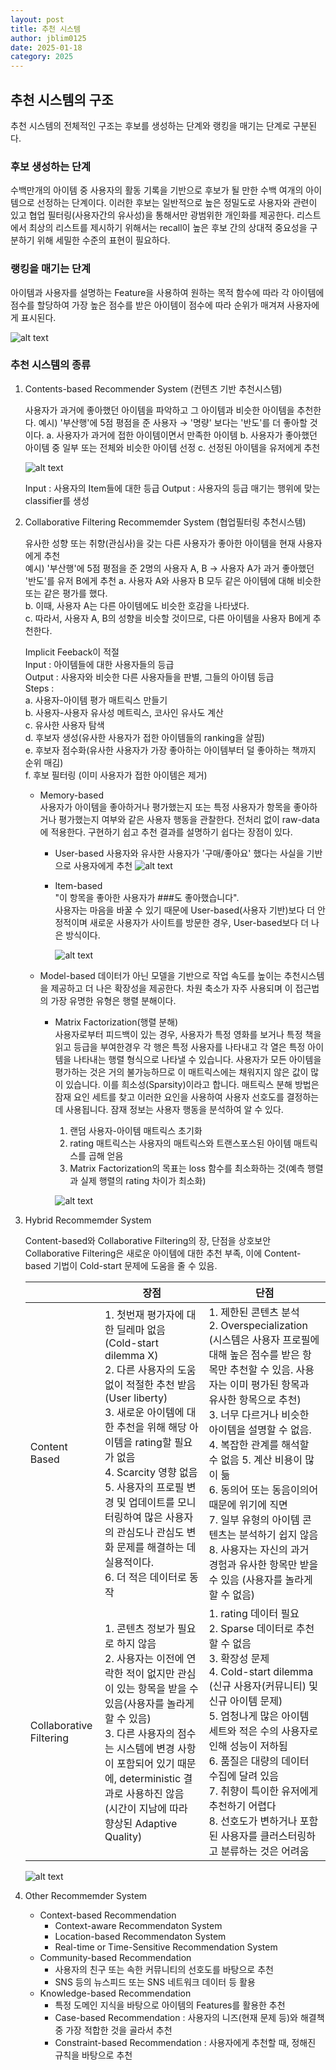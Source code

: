 ```yaml
---
layout: post
title: 추천 시스템
author: jblim0125
date: 2025-01-18
category: 2025
---
```


## 추천 시스템의 구조

추천 시스템의 전체적인 구조는 후보를 생성하는 단계와 랭킹을 매기는 단계로 구분된다.

### 후보 생성하는 단계

수백만개의 아이템 중 사용자의 활동 기록을 기반으로 후보가 될 만한 수백 여개의 아이템으로 선정하는 단계이다.
이러한 후보는 일반적으로 높은 정밀도로 사용자와 관련이 있고 협업 필터링(사용자간의 유사성)을 통해서만 광범위한 개인화를 제공한다.
리스트에서 최상의 리스트를 제시하기 위해서는 recall이 높은 후보 간의 상대적 중요성을 구분하기 위해 세밀한 수준의 표현이 필요하다.

### 랭킹을 매기는 단계

아이템과 사용자를 설명하는 Feature을 사용하여 원하는 목적 함수에 따라 각 아이템에 점수를 할당하여 가장 높은 점수를 받은 아이템이 점수에 따라 순위가 매겨져 사용자에게 표시된다.

![alt text](/assets/images/recommend/image-1.png)

### 추천 시스템의 종류

1. Contents-based Recommender System (컨텐츠 기반 추천시스템)

    사용자가 과거에 좋아했던 아이템을 파악하고 그 아이템과 비슷한 아이템을 추천한다.
    예시) '부산행'에 5점 평점을 준 사용자 → '명량' 보다는 '반도'를 더 좋아할 것이다.
    a. 사용자가 과거에 접한 아이템이면서 만족한 아이템
    b. 사용자가 좋아했던 아이템 중 일부 또는 전체와 비슷한 아이템 선정
    c. 선정된 아이템을 유저에게 추천

    ![alt text](/assets/images/recommend/image-2.png)

    Input : 사용자의 Item들에 대한 등급
    Output : 사용자의 등급 매기는 행위에 맞는 classifier를 생성

2. Collaborative Filtering Recommemder System (협업필터링 추천시스템)

    유사한 성향 또는 취향(관심사)을 갖는 다른 사용자가 좋아한 아이템을 현재 사용자에게 추천  
    예시) '부산행'에 5점 평점을 준 2명의 사용자 A, B -> 사용자 A가 과거 좋아했던 '반도'를 유저 B에게 추천
    a. 사용자 A와 사용자 B 모두 같은 아이템에 대해 비슷한 또는 같은 평가를 했다.  
    b. 이때, 사용자 A는 다른 아이템에도 비슷한 호감을 나타냈다.  
    c. 따라서, 사용자 A, B의 성향을 비슷할 것이므로, 다른 아이템을 사용자 B에게 추천한다.  

    Implicit Feeback이 적절  
    Input : 아이템들에 대한 사용자들의 등급  
    Output : 사용자와 비슷한 다른 사용자들을 판별, 그들의 아이템 등급  
    Steps :  
    a. 사용자-아이템 평가 매트릭스 만들기  
    b. 사용자-사용자 유사성 메트릭스, 코사인 유사도 계산  
    c. 유사한 사용자 탐색  
    d. 후보자 생성(유사한 사용자가 접한 아이템들의 ranking을 살핌)  
    e. 후보자 점수화(유사한 사용자가 가장 좋아하는 아이템부터 덜 좋아하는 책까지 순위 매김)  
    f. 후보 필터링 (이미 사용자가 접한 아이템은 제거)  

    - Memory-based  
      사용자가 아이템을 좋아하거나 평가했는지 또는 특정 사용자가 항목을 좋아하거나 평가했는지 여부와 같은 사용자 행동을 관찰한다.
      전처리 없이 raw-data에 적용한다. 구현하기 쉽고 추천 결과를 설명하기 쉽다는 장점이 있다.

      - User-based
          사용자와 유사한 사용자가 '구매/좋아요' 했다는 사실을 기반으로 사용자에게 추천
          ![alt text](/assets/images/recommend/image-6.png)

      - Item-based  
          "이 항목을 좋아한 사용자가 ###도 좋아했습니다".  
          사용자는 마음을 바꿀 수 있기 때문에 User-based(사용자 기반)보다 더 안정적이며 새로운
          사용자가 사이트를 방문한 경우, User-based보다 더 나은 방식이다.  

          ![alt text](/assets/images/recommend/image-5.png)

    - Model-based
      데이터가 아닌 모델을 기반으로 작업 속도를 높이는 추천시스템을 제공하고 더 나은 확장성을 제공한다. 차원 축소가 자주 사용되며
      이 접근법의 가장 유명한 유형은 행렬 분해이다.

      - Matrix Factorization(행렬 분해)  
        사용자로부터 피드백이 있는 경우, 사용자가 특정 영화를 보거나 특정 책을 읽고 등급을 부여한경우
        각 행은 특정 사용자를 나타내고 각 열은 특정 아이템을 나타내는 행렬 형식으로 나타낼 수 있습니다.
        사용자가 모든 아이템을 평가하는 것은 거의 불가능하므로 이 매트릭스에는 채워지지 않은 값이 많이 있습니다.
        이를 희소성(Sparsity)이라고 합니다. 매트릭스 분해 방법은 잠재 요인 세트를 찾고 이러한 요인을 사용하여 사용자
        선호도를 결정하는 데 사용됩니다. 잠재 정보는 사용자 행동을 분석하여 알 수 있다.  
        1. 랜덤 사용자-아이템 매트릭스 초기화  
        2. rating 매트릭스는 사용자의 매트릭스와 트랜스포스된 아이템 매트릭스를 곱해 얻음  
        3. Matrix Factorization의 목표는 loss 함수를 최소화하는 것(예측 행렬과 실제 행렬의 rating 차이가 최소화)  

        ![alt text](/assets/images/recommend/image-3.png)

3. Hybrid Recommemder System  

    Content-based와 Collaborative Filtering의 장, 단점을 상호보안
    Collaborative Filtering은 새로운 아이템에 대한 추천 부족, 이에 Content-based 기법이 Cold-start 문제에 도움을 줄 수 있음.

    |  | 장점 | 단점 |
    |---|---|---|
    |Content Based|1. 첫번재 평가자에 대한 딜레마 없음 (Cold-start dilemma X) <br> 2. 다른 사용자의 도움 없이 적절한 추천 받음 (User liberty) <br> 3. 새로운 아이템에 대한 추천을 위해 해당 아이템을 rating할 필요가 없음 <br> 4. Scarcity 영향 없음 <br> 5. 사용자의 프로필 변경 및 업데이트를 모니터링하여 많은 사용자의 관심도나 관심도 변화 문제를 해결하는 데 실용적이다. <br> 6. 더 적은 데이터로 동작 | 1. 제한된 콘텐츠 분석 <br> 2. Overspecialization <br>(시스템은 사용자 프로필에 대해 높은 점수를 받은 항목만 추천할 수 있음. 사용자는 이미 평가된 항목과 유사한 항목으로 추천) <br> 3. 너무 다르거나 비슷한 아이템을 설명할 수 없음. <br> 4. 복잡한 관계를 해석할 수 없음 5. 계산 비용이 많이 듦 <br> 6. 동의어 또는 동음이의어 때문에 위기에 직면 <br>7. 일부 유형의 아이템 콘텐츠는 분석하기 쉽지 않음 <br> 8. 사용자는 자신의 과거 경험과 유사한 항목만 받을 수 있음 (사용자를 놀라게 할 수 없음) |
    | Collaborative Filtering | 1. 콘텐츠 정보가 필요로 하지 않음 <br> 2. 사용자는 이전에 연락한 적이 없지만 관심이 있는 항목을 받을 수 있음(사용자를 놀라게 할 수 있음) <br> 3. 다른 사용자의 점수는 시스템에 변경 사항이 포함되어 있기 때문에, deterministic 결과로 사용하진 않음 (시간이 지남에 따라 향상된 Adaptive Quality) <br> | 1. rating 데이터 필요 <br> 2. Sparse 데이터로 추천할 수 없음 <br> 3. 확장성 문제 <br> 4. Cold-start dilemma (신규 사용자(커뮤니티) 및 신규 아이템 문제) <br> 5. 엄청나게 많은 아이템 세트와 적은 수의 사용자로 인해 성능이 저하됨 <br> 6. 품질은 대량의 데이터 수집에 달려 있음 <br> 7. 취향이 특이한 유저에게 추천하기 어렵다 <br> 8. 선호도가 변하거나 포함된 사용자를 클러스터링하고 분류하는 것은 어려움 |

    ![alt text](/assets/images/recommend/image-4.png)

4. Other Recommemder System  
    - Context-based Recommendation
        - Context-aware Recommendaton System
        - Location-based Recommendaton System
        - Real-time or Time-Sensitive Recommendation System
    - Community-based Recommendation
        - 사용자의 친구 또는 속한 커뮤니티의 선호도를 바탕으로 추천
        - SNS 등의 뉴스피드 또는 SNS 네트워크 데이터 등 활용
    - Knowledge-based Recommendation
        - 특정 도메인 지식을 바탕으로 아이템의 Features를 활용한 추천
        - Case-based Recommendation : 사용자의 니즈(현재 문제 등)와 해결책 중 가장 적합한 것을 골라서 추천
        - Constraint-based Recommendation : 사용자에게 추천할 때, 정해진 규칙을 바탕으로 추천 